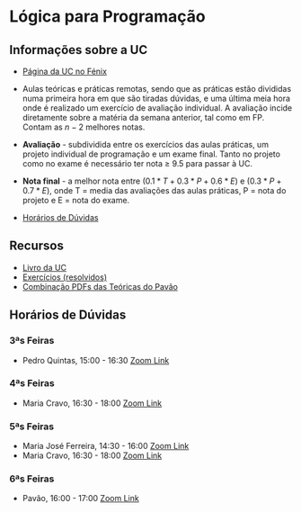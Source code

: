 # Lógica para Programação

## Informações sobre a UC

- [Página da UC no Fénix](https://fenix.tecnico.ulisboa.pt/disciplinas/LP564511132646/2020-2021/2-semestre)

- Aulas teóricas e práticas remotas, sendo que as práticas estão divididas numa primeira hora em que são tiradas dúvidas, e uma última meia hora onde é realizado um exercício de avaliação individual.
  A avaliação incide diretamente sobre a matéria da semana anterior, tal como em FP. Contam as $n-2$ melhores notas.

- **Avaliação** - subdividida entre os exercícios das aulas práticas, um projeto individual de programação e um exame final.
  Tanto no projeto como no exame é necessário ter nota $\geq$ 9.5 para passar à UC.

- **Nota final** - a melhor nota entre $(0.1 * T + 0.3 * P + 0.6 * E)$ e $(0.3 * P + 0.7 * E)$, onde T = media das avaliações das aulas práticas, P = nota do projeto e E = nota do exame.

- [Horários de Dúvidas](https://fenix.tecnico.ulisboa.pt/disciplinas/LP564511132646/2020-2021/2-semestre/horarios-de-duvidas)

## Recursos

- [Livro da UC](https://drive.google.com/file/d/1vJO0sKzWqrFJDhPH6xfp90PilcihpY9F/view?usp=sharing)
- [Exercícios (resolvidos)](https://drive.google.com/file/d/1IbxAfAji2WZxDuACSsGEME5vQDQyjPne/view)
- [Combinação PDFs das Teóricas do Pavão](https://s.rafael.ovh/lpteoricaspavao)

## Horários de Dúvidas

### 3ªs Feiras

- Pedro Quintas, 15:00 - 16:30 [Zoom Link](https://videoconf-colibri.zoom.us/j/84617984862)

### 4ªs Feiras

- Maria Cravo, 16:30 - 18:00 [Zoom Link](https://videoconf-colibri.zoom.us/j/89841056031?pwd=YVBwc3FqUlJqU2I5QlcyalZobW5Gdz09)

### 5ªs Feiras

- Maria José Ferreira, 14:30 - 16:00 [Zoom Link](https://videoconf-colibri.zoom.us/j/82605189790)
- Maria Cravo, 16:30 - 18:00 [Zoom Link](https://videoconf-colibri.zoom.us/j/89841056031?pwd=YVBwc3FqUlJqU2I5QlcyalZobW5Gdz09)

### 6ªs Feiras

- Pavão, 16:00 - 17:00 [Zoom Link](https://videoconf-colibri.zoom.us/j/88024164267)

